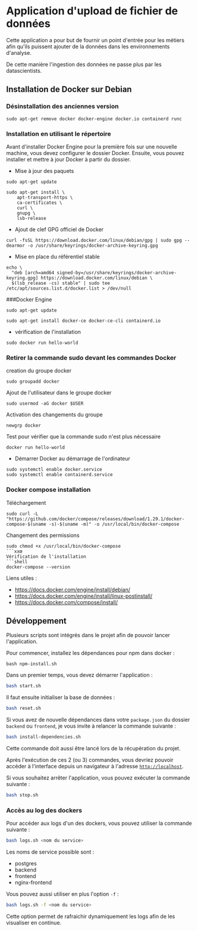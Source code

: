 # Application d'upload de fichier de données

Cette application a pour but de fournir un point d'entrée pour les métiers afin qu'ils puissent ajouter de la données dans les environnements d'analyse.

De cette manière l'ingestion des données ne passe plus par les datascientists.

## Installation de Docker sur Debian
### Désinstallation des anciennes version
`sudo apt-get remove docker docker-engine docker.io containerd runc`

### Installation en utilisant le répertoire
Avant d'installer Docker Engine pour la première fois sur une nouvelle machine, vous devez configurer le dossier Docker. Ensuite, vous pouvez installer et mettre à jour Docker à partir du dossier.
- Mise à jour des paquets
```SH
sudo apt-get update
```
```SH
sudo apt-get install \
    apt-transport-https \
    ca-certificates \
    curl \
    gnupg \
    lsb-release
```
- Ajout de clef GPG officiel de Docker
```shell
curl -fsSL https://download.docker.com/linux/debian/gpg | sudo gpg --dearmor -o /usr/share/keyrings/docker-archive-keyring.gpg
```
- Mise en place du référentiel stable
```shell
echo \
  "deb [arch=amd64 signed-by=/usr/share/keyrings/docker-archive-keyring.gpg] https://download.docker.com/linux/debian \
  $(lsb_release -cs) stable" | sudo tee /etc/apt/sources.list.d/docker.list > /dev/null

```
###Docker Engine
```shell
sudo apt-get update

sudo apt-get install docker-ce docker-ce-cli containerd.io
```
- vérification de l'installation 
```shell
sudo docker run hello-world
```
### Retirer la commande sudo devant les commandes Docker
creation du groupe docker
```shell
sudo groupadd docker
```
Ajout de l'utilisateur dans le groupe docker
```shell
sudo usermod -aG docker $USER
```
Activation des changements du groupe
```shell
newgrp docker
```
Test pour vérifier que la commande sudo n'est plus nécessaire
```shell
docker run hello-world
```
- Démarrer Docker au démarrage de l'ordinateur
```shell
sudo systemctl enable docker.service
sudo systemctl enable containerd.service
```
### Docker compose installation
Téléchargement
```shell
sudo curl -L "https://github.com/docker/compose/releases/download/1.29.1/docker-compose-$(uname -s)-$(uname -m)" -o /usr/local/bin/docker-compose
```
Changement des permissions
```shell
sudo chmod +x /usr/local/bin/docker-compose
```xxœ
Vérification de l'installation
```shell
docker-compose --version
```

Liens utiles :
- https://docs.docker.com/engine/install/debian/
- https://docs.docker.com/engine/install/linux-postinstall/
- https://docs.docker.com/compose/install/

## Développement

Plusieurs scripts sont intégrés dans le projet afin de pouvoir lancer l'application.

Pour commencer, installez les dépendances pour npm dans docker :
```shell
bash npm-install.sh
```

Dans un premier temps, vous devez démarrer l'application :
```sh
bash start.sh
```

Il faut ensuite initialiser la base de données :
```sh
bash reset.sh
```

Si vous avez de nouvelle dépendances dans votre `package.json` du dossier `backend` ou `frontend`, je vous invite à relancer la commande suivante :
```sh
bash install-dependencies.sh
```
Cette commande doit aussi être lancé lors de la récupération du projet.

Après l'exécution de ces 2 (ou 3) commandes, vous devriez pouvoir accéder à l'interface depuis un navigateur à l'adresse [`http://localhost`](http://localhost).

Si vous souhaitez arrêter l'application, vous pouvez exécuter la commande suivante :
```sh
bash stop.sh
```

### Accès au log des dockers
Pour accéder aux logs d'un des dockers, vous pouvez utiliser la commande suivante :
```sh
bash logs.sh <nom du service>
```

Les noms de service possible sont :
- postgres
- backend
- frontend
- nginx-frontend

Vous pouvez aussi utiliser en plus l'option `-f` :
```sh
bash logs.sh -f <nom du service>
```

Cette option permet de rafraichir dynamiquement les logs afin de les visualiser en continue.
